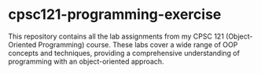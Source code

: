 # cpsc121-programming-exercise
This repository contains all the lab assignments from my CPSC 121 (Object-Oriented Programming) course. These labs cover a wide range of OOP concepts and techniques, providing a comprehensive understanding of programming with an object-oriented approach.
